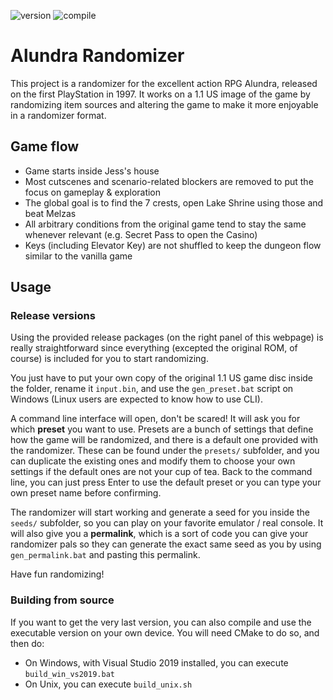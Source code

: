 ![version](https://img.shields.io/badge/Version-1.2.0-blue)
![compile](https://github.com/Dinopony/alundra-randomizer/workflows/Compile/badge.svg)

# Alundra Randomizer

This project is a randomizer for the excellent action RPG Alundra, released on the first PlayStation in 1997.
It works on a 1.1 US image of the game by randomizing item sources and altering the game to make it more enjoyable in a randomizer format.

## Game flow

- Game starts inside Jess's house
- Most cutscenes and scenario-related blockers are removed to put the focus on gameplay & exploration
- The global goal is to find the 7 crests, open Lake Shrine using those and beat Melzas
- All arbitrary conditions from the original game tend to stay the same whenever relevant (e.g. Secret Pass to open the Casino)
- Keys (including Elevator Key) are not shuffled to keep the dungeon flow similar to the vanilla game

## Usage

### Release versions

Using the provided release packages (on the right panel of this webpage) is really straightforward since everything
(excepted the original ROM, of course) is included for you to start randomizing.

You just have to put your own copy of the original 1.1 US game disc inside the folder, rename it `input.bin`, and use the 
`gen_preset.bat` script on Windows (Linux users are expected to know how to use CLI).

A command line interface will open, don't be scared! It will ask you for which **preset** you want to use. Presets are a
bunch of settings that define how the game will be randomized, and there is a default one provided with the randomizer.
These can be found under the `presets/` subfolder, and you can duplicate the existing ones and modify them to choose
your own settings if the default ones are not your cup of tea.
Back to the command line, you can just press Enter to use the default preset or you can type your own preset name before
confirming.

The randomizer will start working and generate a seed for you inside the `seeds/` subfolder, so you can play on your
favorite emulator / real console. It will also give you a **permalink**, which is a sort of code you can give your
randomizer pals so they can generate the exact same seed as you by using `gen_permalink.bat` and pasting this permalink.

Have fun randomizing!

### Building from source

If you want to get the very last version, you can also compile and use the executable version on your own device. You
will need CMake to do so, and then do:

- On Windows, with Visual Studio 2019 installed, you can execute `build_win_vs2019.bat`
- On Unix, you can execute `build_unix.sh`
